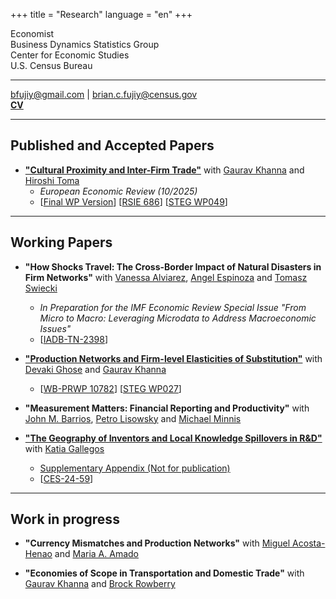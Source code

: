 
+++
title = "Research"
language = "en"
+++

Economist \
Business Dynamics Statistics Group \
Center for Economic Studies \
U.S. Census Bureau

---

bfujiy@gmail.com | brian.c.fujiy@census.gov \
**[CV](https://bcfujiy.github.io/img/resources/CV_BCF.pdf)**

---

## Published and Accepted Papers 

* **["Cultural Proximity and Inter-Firm Trade"](https://www.sciencedirect.com/science/article/pii/S0014292125001795?dgcid=author)** with [Gaurav Khanna](https://www.econgaurav.com/) and [Hiroshi Toma](https://hiroshitoma.github.io/)
    - *European Economic Review (10/2025)*
    - [[Final WP Version](https://bcfujiy.github.io/img/papers/CFKT_CulturalProx.pdf)] [[RSIE 686](https://fordschool.umich.edu/rsie/workingpapers/Papers676-700/r686.pdf)] [[STEG WP049](https://steg.cepr.org/sites/default/files/2023-01/WP049%20CevallosFujiyKhannaToma%20CulturalProximityAndProductionNetworks.pdf)]

---

## Working Papers

* **"How Shocks Travel: The Cross-Border Impact of Natural Disasters in Firm Networks"** with [Vanessa Alviarez](http://www.vanessaalviarezubc.com/), [Angel Espinoza](https://angelespinozae.github.io/) and [Tomasz Swiecki](https://sites.google.com/site/tomaszswiecki/)
    - *In Preparation for the IMF Economic Review Special Issue "From Micro to Macro: Leveraging Microdata to Address Macroeconomic Issues"*
    - [[IADB-TN-2398](https://publications.iadb.org/publications/english/document/Cross-Border-Intra-Firm-Trade-and-the-Propagation-of-Idiosyncratic-Shocks-A-New-Dataset.pdf)]

* **["Production Networks and Firm-level Elasticities of Substitution"](https://bcfujiy.github.io/img/papers/CFGK_ElastSubst.pdf)** with [Devaki Ghose](https://sites.google.com/view/devakighose/home) and [Gaurav Khanna](https://www.econgaurav.com/)
    - [[WB-PRWP 10782](https://documents1.worldbank.org/curated/en/099221305222481417/pdf/IDU165af00a1112bd148f61a8701b798b01d483f.pdf)] [[STEG WP027](https://steg.cepr.org/sites/default/files/2022-09/WP027%20CevallosFujiyGhoseKhanna%20ProductionNetworksAndFirmLevelElasticitiesOfSubstitution_0.pdf)]

* **"Measurement Matters: Financial Reporting and Productivity"** with [John M. Barrios](https://www.johnmbarrios.com/), [Petro Lisowsky](https://www.bu.edu/questrom/profiles/petro-lisowsky/) and [Michael Minnis](https://www.chicagobooth.edu/faculty/directory/m/michael-minnis)

* **["The Geography of Inventors and Local Knowledge Spillovers in R&D"](https://bcfujiy.github.io/img/papers/F_SpilloversRD.pdf)** with [Katia Gallegos](https://katiagallegost.github.io/)
    - [Supplementary Appendix (Not for publication)](https://bcfujiy.github.io/img/papers/F_SpilloversRD_SuppAppendix.pdf)
    - [[CES-24-59](https://www.census.gov/library/working-papers/2024/adrm/CES-WP-24-59.html)]

---

## Work in progress

* **"Currency Mismatches and Production Networks"** with [Miguel Acosta-Henao](http://miguelacostah.com/) and [Maria A. Amado](https://sites.google.com/view/mariaalejandraamado/p%C3%A1gina-principal)

* **"Economies of Scope in Transportation and Domestic Trade"** with [Gaurav Khanna](https://www.econgaurav.com/) and [Brock Rowberry](https://lsa.umich.edu/econ/people/phd-students/brock-rowberry.html)

